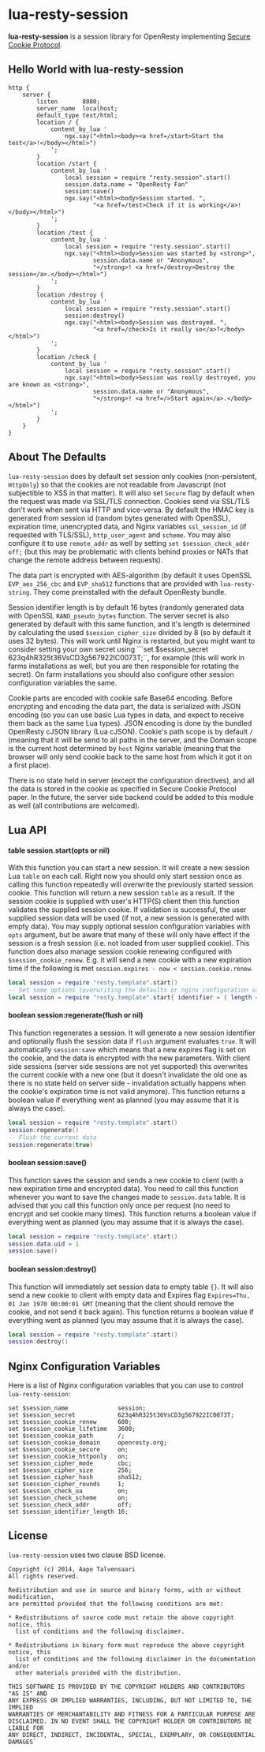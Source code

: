 # lua-resty-session

**lua-resty-session** is a session library for OpenResty implementing [Secure Cookie Protocol](http://www.cse.msu.edu/~alexliu/publications/Cookie/cookie.pdf).

## Hello World with lua-resty-session

```nginx
http {
    server {
        listen       8080;
        server_name  localhost;
        default_type text/html;
        location / {
            content_by_lua '
                ngx.say("<html><body><a href=/start>Start the test</a>!</body></html>")
            ';
        }
        location /start {
            content_by_lua '
                local session = require "resty.session".start()
                session.data.name = "OpenResty Fan"
                session:save()
                ngx.say("<html><body>Session started. ",
                        "<a href=/test>Check if it is working</a>!</body></html>")
            ';
        }
        location /test {
            content_by_lua '
                local session = require "resty.session".start()
                ngx.say("<html><body>Session was started by <strong>",
                        session.data.name or "Anonymous",
                        "</strong>! <a href=/destroy>Destroy the session</a>.</body></html>")
            ';
        }
        location /destroy {
            content_by_lua '
                local session = require "resty.session".start()
                session:destroy()
                ngx.say("<html><body>Session was destroyed. ",
                        "<a href=/check>Is it really so</a>?</body></html>")
            ';
        }
        location /check {
            content_by_lua '
                local session = require "resty.session".start()
                ngx.say("<html><body>Session was really destroyed, you are known as <strong>",
                        session.data.name or "Anonymous",
                        "</strong>! <a href=/>Start again</a>.</body></html>")
            ';
        }
    }
}
```

## About The Defaults

```lua-resty-session``` does by default set session only cookies (non-persistent, ```HttpOnly```) so that
the cookies are not readable from Javascript (not subjectible to XSS in that matter). It will also set
```Secure``` flag by default when the request was made via SSL/TLS connection. Cookies send via SSL/TLS
don't work when sent via HTTP and vice-versa. By default the HMAC key is generated from session id (random
bytes generated with OpenSSL), expiration time, unencrypted data, and Nginx variables ```ssl_session_id```
(if requested with TLS/SSL), ```http_user_agent``` and ```scheme```. You may also configure it to use
```remote_addr``` as well by setting ```set $session_check_addr off;``` (but this may be problematic
with clients behind proxies or NATs that change the remote address between requests).

The data part is encrypted with AES-algorithm (by default it uses OpenSSL ```EVP_aes_256_cbc``` and
```EVP_sha512``` functions that are provided with ```lua-resty-string```. They come preinstalled with
the default OpenResty bundle.

Session identifier length is by default 16 bytes (randomly generated data with OpenSSL
```RAND_pseudo_bytes``` function. The server secret is also generated by default with this same
function, and it's length is determined by calculating the used ```$session_cipher_size``` divided
by 8 (so by default it uses 32 bytes). This will work until Nginx is restarted, but you might want
to consider setting your own secret using ```set $session_secret 623q4hR325t36VsCD3g567922IC0073T;``,
for example (this will work in farms installations as well, but you are then responsible for
rotating the secret). On farm installations you should also configure other session configuration
variables the same.

Cookie parts are encoded with cookie safe Base64 encoding. Before encrypting and encoding the data
part, the data is serialized with JSON encoding (so you can use basic Lua types in data, and expect
to receive them back as the same Lua types). JSON encoding is done by the bundled OpenResty cJSON
library (Lua cJSON). Cookie's path scope is by default ```/``` (meaning that it will be send to all paths
in the server, and the Domain scope is the current host determined by ```host``` Nginx variable (meaning
that the browser will only send cookie back to the same host from which it got it on a first place).

There is no state held in server (except the configuration directives), and all the data is stored
in the cookie as specified in Secure Cookie Protocol paper. In the future, the server side backend
could be added to this module as well (all contributions are welcomed).

## Lua API

#### table session.start(opts or nil)

With this function you can start a new session. It will create a new session Lua ```table``` on each call.
Right now you should only start session once as calling this function repeatedly will overwrite the previously
started session cookie. This function will return a new session ```table``` as a result. If the session cookie
is supplied with user's HTTP(S) client then this function validates the supplied session cookie. If validation
is successful, the user supplied session data will be used (if not, a new session is generated with empty data).
You may supply optional session configuration variables with ```opts``` argument, but be aware that many of these
will only have effect if the session is a fresh session (i.e. not loaded from user supplied cookie). This function
does also manage session cookie renewing configured with ```$session_cookie_renew```. E.g. it will send a new cookie
with a new expiration time if the following is met ```session.expires - now < session.cookie.renew```.

```lua
local session = require "resty.template".start()
-- Set some options (overwriting the defaults or nginx configuration variables)
local session = require "resty.template".start{ identifier = { length = 32 }}
```

#### boolean session:regenerate(flush or nil)

This function regenerates a session. It will generate a new session identifier and optionally flush the
session data if ```flush``` argument evaluates ```true```. It will automatically ```session:save``` which
means that a new expires flag is set on the cookie, and the data is encrypted with the new parameters. With
client side sessions (server side sessions are not yet supported) this overwrites the current cookie with
a new one (but it doesn't invalidate the old one as there is no state held on server side - invalidation
actually happens when the cookie's expiration time is not valid anymore). This function returns a boolean
value if everything went as planned (you may assume that it is always the case).

```lua
local session = require "resty.template".start()
session:regenerate()
-- Flush the current data
session:regenerate(true)
```

#### boolean session:save()

This function saves the session and sends a new cookie to client (with a new expiration time and encrypted data).
You need to call this function whenever you want to save the changes made to ```session.data``` table. It is
advised that you call this function only once per request (no need to encrypt and set cookie many times).
This function returns a boolean value if everything went as planned (you may assume that it is always the case).

```lua
local session = require "resty.template".start()
session.data.uid = 1
session:save()
```

#### boolean session:destroy()

This function will immediately set session data to empty table ```{}```. It will also send a new cookie to
client with empty data and Expires flag ```Expires=Thu, 01 Jan 1970 00:00:01 GMT``` (meaning that the client
should remove the cookie, and not send it back again). This function returns a boolean value if everything went
as planned (you may assume that it is always the case).

```lua
local session = require "resty.template".start()
session:destroy()
```

## Nginx Configuration Variables

Here is a list of Nginx configuration variables that you can use to control ```lua-resty-session```:

```nginx
set $session_name              session;
set $session_secret            623q4hR325t36VsCD3g567922IC0073T;
set $session_cookie_renew      600;
set $session_cookie_lifetime   3600;
set $session_cookie_path       /;
set $session_cookie_domain     openresty.org;
set $session_cookie_secure     on;
set $session_cookie_httponly   on;
set $session_cipher_mode       cbc;
set $session_cipher_size       256;
set $session_cipher_hash       sha512;
set $session_cipher_rounds     1;
set $session_check_ua          on;
set $session_check_scheme      on;
set $session_check_addr        off;
set $session_identifier_length 16;
```

## License

`lua-resty-session` uses two clause BSD license.

```
Copyright (c) 2014, Aapo Talvensaari
All rights reserved.

Redistribution and use in source and binary forms, with or without modification,
are permitted provided that the following conditions are met:

* Redistributions of source code must retain the above copyright notice, this
  list of conditions and the following disclaimer.

* Redistributions in binary form must reproduce the above copyright notice, this
  list of conditions and the following disclaimer in the documentation and/or
  other materials provided with the distribution.

THIS SOFTWARE IS PROVIDED BY THE COPYRIGHT HOLDERS AND CONTRIBUTORS "AS IS" AND
ANY EXPRESS OR IMPLIED WARRANTIES, INCLUDING, BUT NOT LIMITED TO, THE IMPLIED
WARRANTIES OF MERCHANTABILITY AND FITNESS FOR A PARTICULAR PURPOSE ARE
DISCLAIMED. IN NO EVENT SHALL THE COPYRIGHT HOLDER OR CONTRIBUTORS BE LIABLE FOR
ANY DIRECT, INDIRECT, INCIDENTAL, SPECIAL, EXEMPLARY, OR CONSEQUENTIAL DAMAGES`